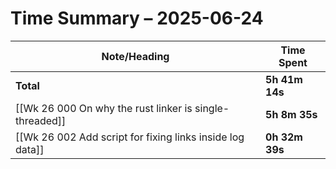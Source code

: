 # Time Summary – 2025-06-24

| Note/Heading | Time Spent |
|--------------|------------|
| **Total** | **5h 41m 14s** |
| [[Wk 26 000 On why the rust linker is single-threaded]] | **5h 8m 35s** |
| [[Wk 26 002 Add script for fixing links inside log data]] | **0h 32m 39s** |

